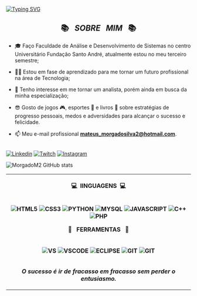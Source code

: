 
[![Typing SVG](https://readme-typing-svg.herokuapp.com/?font=Dancing+Script&color=FFFFFF&size=35&center=true&vCenter=true&width=1000&lines=Ola!+me+chamo+Mateus+Morgado;Tenho+23+Anos;Pertenço+a+Cidade+de+Santo+André+SP+Brazil)](https://git.io/typing-svg)
<div>
<h2 align="center">📚&ensp; <i>SOBRE &nbsp; MIM </i> &ensp;📚</h2>

- 🎓 Faço Faculdade de Análise e Desenvolvimento de Sistemas no centro Universitário Fundação Santo André, atualmente estou no meu terceiro semestre;

- 👨‍💻 Estou em fase de aprendizado para me tornar um futuro profissional na área de Tecnologia;

 - 🧐 Tenho interesse em me tornar um analista, porém ainda em busca da minha especialização;

- 😎 Gosto de jogos 🎮, esportes 🥋 e livros 📖 sobre estratégias de progresso pessoais, medos e adversidades para alcançar o sucesso e felicidade.

- 📫 Meu e-mail profissional **mateus_morgadosilva2@hotmail.com**.


<br>[![Linkedin](https://img.shields.io/badge/LinkedIn-0077B5?style=for-the-badge&logo=linkedin&logoColor=white)](https://www.linkedin.com/in/mateus-m-silva-b5943b1a3/) 
[![Twitch](	https://img.shields.io/badge/Twitch-9146FF?style=for-the-badge&logo=twitch&logoColor=white)](https://www.twitch.tv/morgadera332br)
[![Instagram](	https://img.shields.io/badge/Instagram-E4405F?style=for-the-badge&logo=instagram&logoColor=white)](https://www.instagram.com/mateus_ms_/) 

![MorgadoM2 GitHub stats](https://github-readme-stats.vercel.app/api?username=MorgadoM2&show_icons=true&theme=algolia)



  <table>
    <th>
      <p align="center">
        <p align="center">💻&ensp;lINGUAGENS&ensp;💻</p>

<div style="display: inline_block"><br/>
    <img align="center" alt="HTML5" src="https://img.shields.io/badge/HTML5-E34F26?style=for-the-badge&logo=html5&logoColor=white" />
    <img align="center" alt="CSS3" src="https://img.shields.io/badge/CSS3-1572B6?style=for-the-badge&logo=css3&logoColor=white" />
    <img align="center" alt="PYTHON" src="https://img.shields.io/badge/Python-14354C?style=for-the-badge&logo=python&logoColor=white" />
    <img align="center" alt="MYSQL" src="https://img.shields.io/badge/MySQL-00000F?style=for-the-badge&logo=mysql&logoColor=white" />
    <img align="center" alt="JAVASCRIPT" src="https://img.shields.io/badge/JavaScript-F7DF1E?style=for-the-badge&logo=javascript&logoColor=black" />
    <img align="center" alt="C++" src="https://img.shields.io/badge/C%2B%2B-00599C?style=for-the-badge&logo=c%2B%2B&logoColor=white" />
    <img align="center" alt="PHP" src="https://img.shields.io/badge/PHP-777BB4?style=for-the-badge&logo=php&logoColor=white" /> 

<br>
 <p align="center">🔧&ensp; FERRAMENTAS &ensp;🔧</p>
<div style="display: inline_block"><br/>
    <img align="center" alt="VS" src="	https://img.shields.io/badge/Visual_Studio-5C2D91?style=for-the-badge&logo=visual%20studio&logoColor=white" />
    <img align="center" alt="VSCODE" src="https://img.shields.io/badge/Visual_Studio_Code-0078D4?style=for-the-badge&logo=visual%20studio%20code&logoColor=white" /> 
   <img align="center" alt="ECLIPSE" src="https://img.shields.io/badge/Eclipse-2C2255?style=for-the-badge&logo=eclipse&logoColor=white" />
   <img align="center" alt="GIT" src="https://img.shields.io/badge/GIT-E44C30?style=for-the-badge&logo=git&logoColor=white" /> 
   <img align="center" alt="GIT" src="https://img.shields.io/badge/GitLab-330F63?style=for-the-badge&logo=gitlab&logoColor=white" />
   
</div>


<br> <i> O sucesso é ir de fracasso em fracasso sem perder o entusiasmo.</i>

